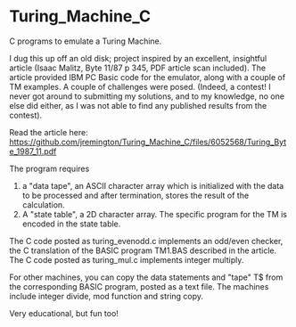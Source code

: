 # Turing_Machine_C

C programs to emulate a Turing Machine. 

I dug this up off an old disk; project inspired by an excellent, insightful article (Isaac Malitz, Byte 11/87 p 345, PDF article scan included). The article provided IBM PC Basic code for the emulator, along with a couple of TM examples. A couple of challenges were posed. (Indeed, a contest! I never got around to submitting my solutions, and to my knowledge, no one else did either, as I was not able to find any published results from the contest).

Read the article here: https://github.com/jremington/Turing_Machine_C/files/6052568/Turing_Byte_1987_11.pdf

The program requires 

1. a "data tape", an ASCII character array which is initialized with the data to be processed and after termination, stores the result of the calculation.
2. A "state table", a 2D character array. The specific program for the TM is encoded in the state table.

The C code posted as turing_evenodd.c implements an odd/even checker, the C translation of the BASIC program TM1.BAS described in the article. 
The C code posted as turing_mul.c implements integer multiply.

For other machines, you can copy the data statements and "tape" T$ from the corresponding BASIC program, posted as a text file. The machines include integer divide, mod function and string copy.

Very educational, but fun too!
